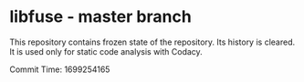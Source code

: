 # libfuse - master branch

This repository contains frozen state of the repository.
Its history is cleared. It is used only for static code
analysis with Codacy.

Commit Time: 1699254165